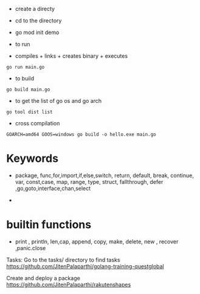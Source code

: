 - create a directy 
- cd to the directory 
- go mod init demo

- to run

- compiles + links + creates binary + executes 

```
go run main.go
```

- to build 

```
go build main.go

```

- to get the list of go os and go arch

```
go tool dist list 
```

- cross compilation
```
GOARCH=amd64 GOOS=windows go build -o hello.exe main.go 
```
# Keywords

- package, func,for,import,if,else,switch, return, default, break, continue, var, const,case, map, range, type, struct, fallthrough, defer ,go,goto,interface,chan,select

- 

# builtin functions

- print , println, len,cap, append, copy, make, delete, new , recover ,panic.close




Tasks: Go to the tasks/ directory to find tasks
https://github.com/JitenPalaparthi/golang-training-questglobal

Create and deploy a package
https://github.com/JitenPalaparthi/rakutenshapes